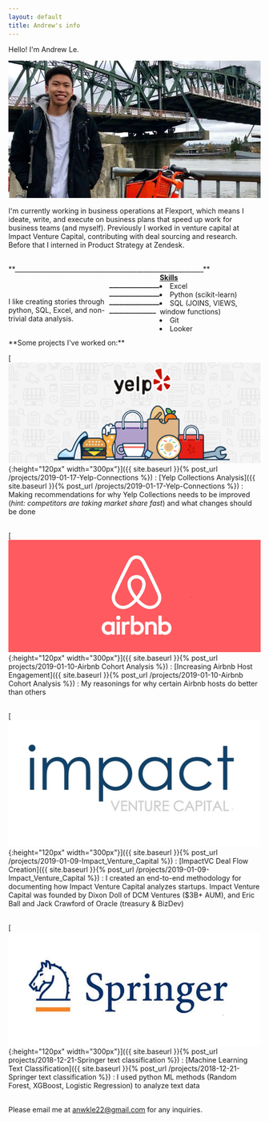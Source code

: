 ```yaml
---
layout: default
title: Andrew's info
---
```


Hello! I'm Andrew Le.

![](/assets/images/profile_image.jpg) <!--{:height="319px" width="527px"} -->



I'm currently working in business operations at Flexport, which means I ideate, write, and execute on business plans that speed up work for business teams (and myself). Previously I worked in venture capital at Impact Venture Capital, contributing with deal sourcing and research. Before that I interned in Product Strategy at Zendesk.



<br>
**___________________________________________________________**
<div style="float: left; width:40%;">
<p> </p>
<p> </p>
<!-- You can find my resume <a href="assets/files/Resume_Andrew_Le.pdf">here</a>. -->
<br>
<br>
I like creating stories through python, SQL, Excel, and non-trivial data analysis.
</div>
<div style="float: right;width:40%;"> <strong><u>Skills</u></strong>
<li>Excel</li>
<li>Python (scikit-learn)</li>
<li>SQL (JOINS, VIEWS, window functions)</li>
<li>Git</li>
<li>Looker</li>
</div>

<!--
<div style="float: right;">Skills
<li style="margin-left: 1em">Excel</li>
<li style="margin-left: 1em">python</li>
<li style="margin-left: 1em">SQL</li>
<li style="margin-left: 1em">R</li>
</div>
-->
**___________________________________________________________**


<br>
<br>
**Some projects I've worked on:**

<!-- takes an image, dimension, and destination and puts it all together -->
[![](/assets/images/yelp_og_image_small_new.png){:height="120px" width="300px"}]({{ site.baseurl }}{% post_url /projects/2019-01-17-Yelp-Connections %})
: [Yelp Collections Analysis]({{ site.baseurl }}{% post_url /projects/2019-01-17-Yelp-Connections %})
: Making recommendations for why Yelp Collections needs to be improved (_hint: competitors are taking market share fast_) and what changes should be done
<br>
<br>
<!-- airbnb -->
[![](/assets/images/Airbnb.png){:height="120px" width="300px"}]({{ site.baseurl }}{% post_url projects/2019-01-10-Airbnb Cohort Analysis %})
: [Increasing Airbnb Host Engagement]({{ site.baseurl }}{% post_url /projects/2019-01-10-Airbnb Cohort Analysis %})
: My reasonings for why certain Airbnb hosts do better than others
<br>
<br>
<!-- ImpactVC -->
[![](/assets/images/impact_venture_logo.jpg){:height="120px" width="300px"}]({{ site.baseurl }}{% post_url /projects/2019-01-09-Impact_Venture_Capital %})
: [ImpactVC Deal Flow Creation]({{ site.baseurl }}{% post_url /projects/2019-01-09-Impact_Venture_Capital %})
: I created an end-to-end methodology for documenting how Impact Venture Capital analyzes startups. Impact Venture Capital was founded by Dixon Doll of DCM Ventures ($3B+ AUM), and Eric Ball and Jack Crawford of Oracle (treasury & BizDev)
<br>
<br>

<!-- last -->
[![](/assets/images/springerlogo.jpg){:height="120px" width="300px"}]({{ site.baseurl }}{% post_url projects/2018-12-21-Springer text classification %})
: [Machine Learning Text Classification]({{ site.baseurl }}{% post_url /projects/2018-12-21-Springer text classification %})
: I used python ML methods (Random Forest, XGBoost, Logistic Regression) to analyze text data
<br>
<br>

Please email me at anwkle22@gmail.com for any inquiries.

<!--
<div class="posts">
  {% for post in site.posts %}
    <article class="post">

      <h1><a href="{{ site.baseurl }}{{ post.url }}">{{ post.title }}</a></h1>

      <div class="entry">
        {{ post.excerpt }}
      </div>

      <a href="{{ site.baseurl }}{{ post.url }}" class="read-more">Read More</a>
    </article>
  {% endfor %}
</div>
-->
